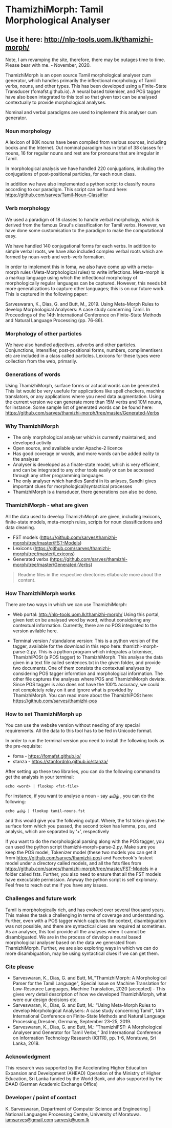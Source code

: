 # ThamizhiMorph: Tamil Morphological Analyser
## Use it here: http://nlp-tools.uom.lk/thamizhi-morph/ 
Note, I am revamping the site, therefore, there may be outages time to time. Please bear with me. - November, 2020.


ThamizhiMorph is an open source Tamil morphological analyser cum generator, which handles primarily the inflectional morphology of Tamil verbs, nouns, and other types. This has been developed using a Finite-State Transducer (fomafst.github.io). 
A neural based tokeniser, and POS tagger have also been integrated to this tool so that given text can be analysed contextually to provide morphological analyses.

Nominal and verbal paradigms are used to implement this analyser cum generator. 

### Noun morphology

A lexicon of 80K nouns have been compiled from various sources, including books and the Internet. Out nominal paradigm has in total of 38 classes for nouns, 16 for regular nouns and rest are for pronouns that are irregular in Tamil.

In morphological analysis we have handled 220 conjugations, including the conjugations of post-positional particles, for each noun class.

In addition we have also implemented a python script to classify nouns according to our paradigm. This script can be found here: https://github.com/sarves/Tamil-Noun-Classifier

### Verb morphology

We used a paradigm of 18 classes to handle verbal morphology, which is derived from the famous Graul's classification for Tamil verbs. However, we have done some customisation to the paradigm to make the computational easy. 

We have handled 140 conjugational forms for each verbs. In addition to simple verbal roots, we have also included complex verbal roots which are formed by noun-verb and verb-verb formation.

In order to implement this in foma, we also have come up with a meta-morph rules (Meta-Morphological rules) to write inflections. Meta-morph is a markup language using which the inflectional morphology of morphologically regular languages can be captured. However, this needs bit more generalizations to capture other languages; this is on our future work. This is captured in the following paper:

Sarveswaran, K., Dias, G. and Butt, M., 2019. Using Meta-Morph Rules to develop Morphological Analysers: A case study concerning Tamil. In Proceedings of the 14th International Conference on Finite-State Methods and Natural Language Processing (pp. 76-86).

### Morphology of other particles

We have also handled adjectives, adverbs and other particles. Conjunctions, intensifier, post-positional forms, numbers, complimentisers etc are included in a class called particles. Lexicons for these types were collection from the web, primarily.

### Generations of words

Using ThamizhiMorph, surface forms or actucal words can be generated. This list would be very usefule for applications like spell checkers, machine translators, or any applications where you need data augmentation. Using the current version we can generate more than 15M verbs and 10M nouns, for instance. Some sample list of generated words can be found here: https://github.com/sarves/thamizhi-morph/tree/master/Generated-Verbs

### Why ThamizhiMorph
- The only morphological analyser which is currently maintained, and developed activily
- Open source, and available under Apache-2 licence
- Has good coverage or words, and more words can be added eality to the analyser
- Analyser is developed as a finate-state model, which is very efficient, and can be integrated to any other tools easily or can be accessed through any other programming languages
- The only analyser which handles Sandhi in its anlyses, Sandhi gives important clues for morphological/syntactical processes
- ThamizhiMorph is a transducer, there generations can also be done. 

### ThamizhiMorph - what are given

All the data used to develop ThamizhiMorph are given, including lexicons, finite-state models, meta-morph rules, scripts for noun classifications and data cleaning.
- FST models (https://github.com/sarves/thamizhi-morph/tree/master/FST-Models)
- Lexicons (https://github.com/sarves/thamizhi-morph/tree/master/Lexicons)
- Generated verbs (https://github.com/sarves/thamizhi-morph/tree/master/Generated-Verbs) 
> Readme files in the respective directories ellaborate more about the content.

### How ThamizhiMorph works

There are two ways in which we can use ThamizhiMorph:
- Web portal: http://nlp-tools.uom.lk/thamizhi-morph/
Using this portal, given text cn be analysed word by word, without considering any contextual information. Currently, there are no POS integrated to the version avilable here.

- Terminal version / standalone version: This is a python version of the tagger, available for the download in this repo here: thamizhi-morph-parse-2.py. This is a python program which integrates a tokeniser, ThamizhiPOSt (a POS tagger) to ThamizhiMorph. This analyse the data given in a text file called sentences.txt in the given folder, and provide two documents. One of them consists the contextual analyses by considering POS tagger informtion and morphological information. The other file captures the analyses where POS and ThamizhiMorph deviate. Since POS tagger is also does not have the 100% accuracy, we could not completely relay on it and ignore what is provided by ThamizhiMorph. You can read more about the ThamizhiPOSt here: https://github.com/sarves/thamizhi-pos

### How to set ThamizhiMorph up

You can use the website version without needing of any special requirements. All the data to this tool has to be fed in Unicode format. 

In order to run the terminal version you need to install the following tools as the pre-requisite:
- foma - https://fomafst.github.io/
- stanza - https://stanfordnlp.github.io/stanza/

After setting up these two libraries, you can do the following command to get the analysis in your terminal:
```
echo <word> | flookup <fst-file>
```
For instance, if you want to analyse a noun - say தமிழ் , you can do the following:
```
echo தமிழ் | flookup tamil-nouns.fst 
```
and this would give you the following output. Where, the 1st token gives the surface form which you passed, the second token has lemma, pos, and analysis, which are separated by ‘+’, respectively 

If you want to do the morphological parsing along with the POS tagger, you can used the python script thamizhi-morph-parse-2.py. Make sure you keep the POS model, Tokenizer model (these two models you can get it from https://github.com/sarves/thamizhi-pos) and Facebook's fastext model under a directory called models, and all the fsts files from https://github.com/sarves/thamizhi-morph/tree/master/FST-Models in a folder called fsts. Further, you also need to ensure that all the FST models have executable permission. Anyway the python script is self explonary. Feel free to reach out me if you have any issues.

### Challenges and future work

Tamil is morphologically rich, and has evolved over several thousand years. This makes the task a challenging in terms of coverage and understanding. Further, even with a POS tagger which captures the context, disambiguation was not possible, and there are syntactical clues are required at sometimes. As an analyser, this tool provide all the analyses when it cannot be disambiguated. 
We are in the process of develop a neural based morphological analyser based on the data we generated from ThamizhiMorph. Further, we are also exploring ways in which we can do more disambiguation, may be using syntactical clues if we can get them. 

### Cite please

- Sarveswaran, K., Dias, G. and Butt, M.,"ThamizhiMorph: A Morphological Parser for the Tamil Language", Special Issue on Machine Translation for Low-Resource Languages, Machine Translation, 2020 [accepted] - This gives very detail description of how we developed ThamizhiMorph, what were our design decisions etc.
- Sarveswaran, K., Dias, G. and Butt, M.: “Using Meta-Morph Rules to develop Morphological Analysers: A case study concerning Tamil”, 14th International Conference on Finite-State Methods and Natural Language Processing,Dresden, Germany, September 23–25, 2019.
- Sarveswaran, K., Dias, G. and Butt, M.: “ThamizhiFST: A Morphological Analyser and Generator for Tamil Verbs,” 3rd International Conference on Information Technology Research (ICITR), pp. 1-6, Moratuwa, Sri Lanka, 2018.

### Acknowledgment

This research was supported by the Accelerating Higher Education Expansion and Development (AHEAD) Operation of the Ministry of Higher Education, Sri Lanka funded by the World Bank, and also supported by the DAAD (German Academic Exchange Office)


### Developer / point of contact

K. Sarveswaran, 
Department of Computer Science and Engineering |
National Languages Processing Centre,
University of Moratuwa.
iamsarves@gmail.com
sarvesk@uom.lk

